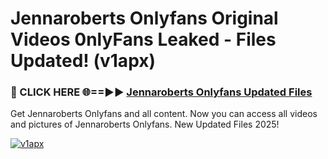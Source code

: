 # Jennaroberts Onlyfans Original Videos 0nlyFans Leaked - Files Updated! (v1apx)

<h3>🔴 CLICK HERE 🌐==►► <a href="https://tinyurl.com/ehrbuxhb" rel="nofollow">Jennaroberts Onlyfans Updated Files</a></h3>

Get Jennaroberts Onlyfans and all content. Now you can access all videos and pictures of Jennaroberts Onlyfans. New Updated Files 2025!

[![v1apx](https://i.imgur.com/lVYEuWS.gif)](https://tinyurl.com/ehrbuxhb)
